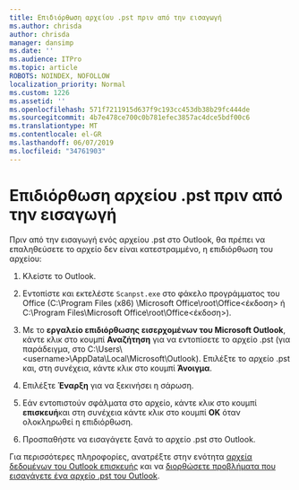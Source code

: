 ```yaml
---
title: Επιδιόρθωση αρχείου .pst πριν από την εισαγωγή
ms.author: chrisda
author: chrisda
manager: dansimp
ms.date: ''
ms.audience: ITPro
ms.topic: article
ROBOTS: NOINDEX, NOFOLLOW
localization_priority: Normal
ms.custom: 1226
ms.assetid: ''
ms.openlocfilehash: 571f7211915d637f9c193cc453db38b29fc444de
ms.sourcegitcommit: 4b7e478ce700c0b781efec3857ac4dce5bdf00c6
ms.translationtype: MT
ms.contentlocale: el-GR
ms.lasthandoff: 06/07/2019
ms.locfileid: "34761903"
---
```

# <a name="repair-pst-file-before-importing"></a>Επιδιόρθωση αρχείου .pst πριν από την εισαγωγή

Πριν από την εισαγωγή ενός αρχείου .pst στο Outlook, θα πρέπει να επαληθεύσετε το αρχείο δεν είναι κατεστραμμένο, η επιδιόρθωση του αρχείου:

1. Κλείστε το Outlook.

2. Εντοπίστε και εκτελέστε `Scanpst.exe` στο φάκελο προγράμματος του Office (C:\Program Files (x86) \Microsoft Office\root\Office\<έκδοση\> ή C:\Program Files\Microsoft Office\root\Office\<έκδοση\>).

3. Με το **εργαλείο επιδιόρθωσης εισερχομένων του Microsoft Outlook**, κάντε κλικ στο κουμπί **Αναζήτηση** για να εντοπίσετε το αρχείο .pst (για παράδειγμα, στο C:\Users\\<username\>\AppData\Local\Microsoft\Outlook). Επιλέξτε το αρχείο .pst και, στη συνέχεια, κάντε κλικ στο κουμπί **Άνοιγμα**.

4. Επιλέξτε **Έναρξη** για να ξεκινήσει η σάρωση.

5. Εάν εντοπιστούν σφάλματα στο αρχείο, κάντε κλικ στο κουμπί **επισκευή**και στη συνέχεια κάντε κλικ στο κουμπί **OK** όταν ολοκληρωθεί η επιδιόρθωση.

6. Προσπαθήστε να εισαγάγετε ξανά το αρχείο .pst στο Outlook.

Για περισσότερες πληροφορίες, ανατρέξτε στην ενότητα [αρχεία δεδομένων του Outlook επισκευής](https://support.office.com/article/25663bc3-11ec-4412-86c4-60458afc5253) και να [διορθώσετε προβλήματα που εισαγάγετε ένα αρχείο .pst του Outlook](https://support.office.com/article/2d2e50dc-5c36-4ab2-ab50-f1be733b3d6e).
